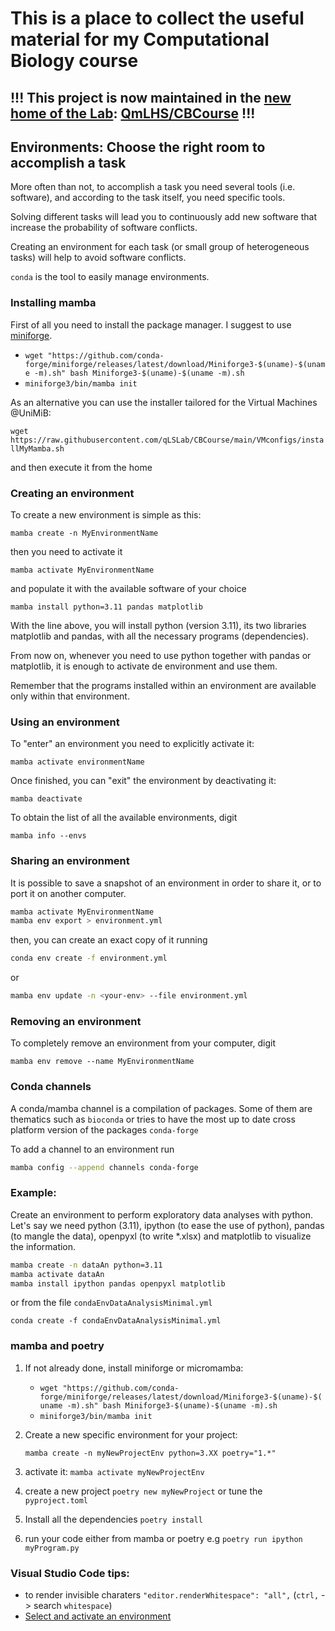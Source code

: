 # This is a place to collect the useful material for my Computational Biology course

## !!! This project is now maintained in the [new home of the Lab](https://github.com/QmLHS): [QmLHS/CBCourse](https://github.com/QmLHS/CBCourse) !!!

## Environments: Choose the right room to accomplish a task

More often than not, to accomplish a task you need several tools (i.e. software), and according to the task itself, you
need specific tools.

Solving different tasks will lead you to continuously add new software that increase the probability of software
conflicts.

Creating an environment for each task (or small group of heterogeneous tasks) will help to avoid software conflicts.

`conda` is the tool to easily manage environments.


### Installing mamba

First of all you need to install the package manager. I suggest to use [miniforge](https://github.com/conda-forge/miniforge).

* `wget "https://github.com/conda-forge/miniforge/releases/latest/download/Miniforge3-$(uname)-$(uname -m).sh" bash Miniforge3-$(uname)-$(uname -m).sh`
* `miniforge3/bin/mamba init`

As an alternative you can use the installer tailored for the Virtual Machines \@UniMiB:

`wget https://raw.githubusercontent.com/qLSLab/CBCourse/main/VMconfigs/installMyMamba.sh`

and then execute it from the home


### Creating an environment

To create a new environment is simple as this:

`mamba create -n MyEnvironmentName`

then you need to activate it

`mamba activate MyEnvironmentName`

and populate it with the available software of your choice

`mamba install python=3.11 pandas matplotlib`

With the line above, you will install python (version 3.11), its two libraries matplotlib and pandas, with all the
necessary programs (dependencies).

From now on, whenever you need to use python together with pandas or matplotlib, it is enough to activate de environment
and use them.

Remember that the programs installed within an environment are available only within that environment.


### Using an environment

To "enter" an environment you need to explicitly activate it:

`mamba activate environmentName`

Once finished, you can "exit" the environment by deactivating it:

`mamba deactivate`

To obtain the list of all the available environments, digit

`mamba info --envs`



### Sharing an environment

It is possible to save a snapshot of an environment in order to share it, or to port it on another computer.

```bash
mamba activate MyEnvironmentName
mamba env export > environment.yml
```

then, you can create an exact copy of it running

```bash
conda env create -f environment.yml
```

or

```bash
mamba env update -n <your-env> --file environment.yml
```

### Removing an environment

To completely remove an environment from your computer, digit

`mamba env remove --name MyEnvironmentName`



### Conda channels

A conda/mamba channel is a compilation of packages. Some of them are thematics such as `bioconda` or tries to have the most up to date
cross platform version of the packages `conda-forge`

To add a channel to an environment run

```bash
mamba config --append channels conda-forge
```


### Example:

Create an environment to perform exploratory data analyses with python.
Let's say we need python (3.11), ipython (to ease the use of python), pandas (to mangle the data), openpyxl (to write *.xlsx) and matplotlib to visualize the information.

```bash
mamba create -n dataAn python=3.11
mamba activate dataAn
mamba install ipython pandas openpyxl matplotlib
```

or from the file `condaEnvDataAnalysisMinimal.yml`

`conda create -f condaEnvDataAnalysisMinimal.yml`


### mamba and poetry

1. If not already done, install miniforge or micromamba:
    * `wget "https://github.com/conda-forge/miniforge/releases/latest/download/Miniforge3-$(uname)-$(uname -m).sh" bash Miniforge3-$(uname)-$(uname -m).sh`
    * `miniforge3/bin/mamba init`
2. Create a new specific environment for your project:

    `mamba create -n myNewProjectEnv python=3.XX poetry="1.*"`
3. activate it:
    `mamba activate myNewProjectEnv`
4. create a new project `poetry new myNewProject` or tune the `pyproject.toml`
5. Install all the dependencies
    `poetry install`
6. run your code either from mamba or poetry e.g `poetry run ipython myProgram.py`


### Visual Studio Code tips:

* to render invisible charaters `"editor.renderWhitespace": "all",` (`ctrl,` -> search `whitespace`)
* [Select and activate an environment](https://code.visualstudio.com/docs/python/environments#_select-and-activate-an-environment)
